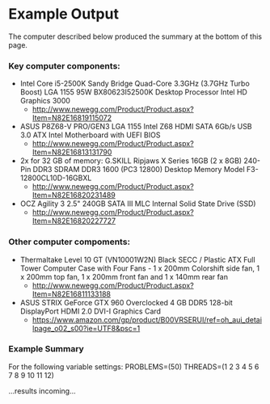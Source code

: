 # Example Output
The computer described below produced the summary at the bottom of this page.  

### Key computer components:
- Intel Core i5-2500K Sandy Bridge Quad-Core 3.3GHz (3.7GHz Turbo Boost) LGA 1155 95W BX80623I52500K Desktop Processor Intel HD Graphics 3000
  - http://www.newegg.com/Product/Product.aspx?Item=N82E16819115072
- ASUS P8Z68-V PRO/GEN3 LGA 1155 Intel Z68 HDMI SATA 6Gb/s USB 3.0 ATX Intel Motherboard with UEFI BIOS
  - http://www.newegg.com/Product/Product.aspx?Item=N82E16813131790
- 2x for 32 GB of memory: G.SKILL Ripjaws X Series 16GB (2 x 8GB) 240-Pin DDR3 SDRAM DDR3 1600 (PC3 12800) Desktop Memory Model F3-12800CL10D-16GBXL
  - http://www.newegg.com/Product/Product.aspx?Item=N82E16820231489
- OCZ Agility 3 2.5" 240GB SATA III MLC Internal Solid State Drive (SSD)
  - http://www.newegg.com/Product/Product.aspx?Item=N82E16820227727

### Other computer compoments:
- Thermaltake Level 10 GT (VN10001W2N) Black SECC / Plastic ATX Full Tower Computer Case with Four Fans - 1 x 200mm Colorshift side fan, 1 x 200mm top fan, 1 x 200mm front fan and 1 x 140mm rear fan
  - http://www.newegg.com/Product/Product.aspx?Item=N82E16811133188
- ASUS STRIX GeForce GTX 960 Overclocked 4 GB DDR5 128-bit DisplayPort HDMI 2.0 DVI-I Graphics Card
  - https://www.amazon.com/gp/product/B00VRSERUI/ref=oh_aui_detailpage_o02_s00?ie=UTF8&psc=1


### Example Summary
For the following variable settings:
PROBLEMS=(50)
THREADS=(1 2 3 4 5 6 7 8 9 10 11 12)

...results incoming...
